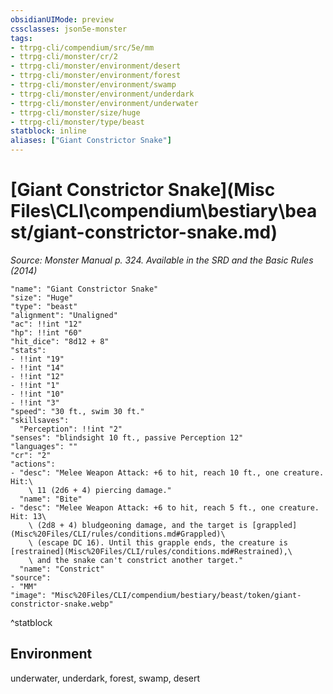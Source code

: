```yaml
---
obsidianUIMode: preview
cssclasses: json5e-monster
tags:
- ttrpg-cli/compendium/src/5e/mm
- ttrpg-cli/monster/cr/2
- ttrpg-cli/monster/environment/desert
- ttrpg-cli/monster/environment/forest
- ttrpg-cli/monster/environment/swamp
- ttrpg-cli/monster/environment/underdark
- ttrpg-cli/monster/environment/underwater
- ttrpg-cli/monster/size/huge
- ttrpg-cli/monster/type/beast
statblock: inline
aliases: ["Giant Constrictor Snake"]
---
```

# [Giant Constrictor Snake](Misc Files\CLI\compendium\bestiary\beast/giant-constrictor-snake.md)
*Source: Monster Manual p. 324. Available in the <span title='Systems Reference Document (5.1)'>SRD</span> and the Basic Rules (2014)*  

```statblock
"name": "Giant Constrictor Snake"
"size": "Huge"
"type": "beast"
"alignment": "Unaligned"
"ac": !!int "12"
"hp": !!int "60"
"hit_dice": "8d12 + 8"
"stats":
- !!int "19"
- !!int "14"
- !!int "12"
- !!int "1"
- !!int "10"
- !!int "3"
"speed": "30 ft., swim 30 ft."
"skillsaves":
  "Perception": !!int "2"
"senses": "blindsight 10 ft., passive Perception 12"
"languages": ""
"cr": "2"
"actions":
- "desc": "Melee Weapon Attack: +6 to hit, reach 10 ft., one creature. Hit:\
    \ 11 (2d6 + 4) piercing damage."
  "name": "Bite"
- "desc": "Melee Weapon Attack: +6 to hit, reach 5 ft., one creature. Hit: 13\
    \ (2d8 + 4) bludgeoning damage, and the target is [grappled](Misc%20Files/CLI/rules/conditions.md#Grappled)\
    \ (escape DC 16). Until this grapple ends, the creature is [restrained](Misc%20Files/CLI/rules/conditions.md#Restrained),\
    \ and the snake can't constrict another target."
  "name": "Constrict"
"source":
- "MM"
"image": "Misc%20Files/CLI/compendium/bestiary/beast/token/giant-constrictor-snake.webp"
```
^statblock

## Environment

underwater, underdark, forest, swamp, desert